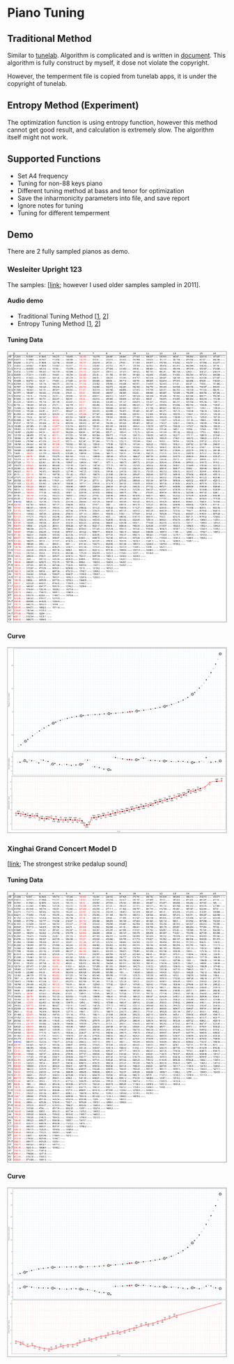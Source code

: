 # Piano Tuning
## Traditional Method
Similar to [tunelab](https://www.tunelab-world.com/).
Algorithm is complicated and is written in [document](https://github.com/RobertBoganKang/piano_tuning/blob/master/res/document/Piano%20Tuning%20Method.pdf).
This algorithm is fully construct by myself, it dose not violate the copyright. 

However, the temperment file is copied from tunelab apps, it is under the copyright of tunelab.
## Entropy Method (Experiment)
The optimization function is using entropy function, however this method cannot get good result, and calculation is extremely slow. The algorithm itself might not work.
## Supported Functions
* Set A4 frequency
* Tuning for non-88 keys piano
* Different tuning method at bass and tenor for optimization
* Save the inharmonicity parameters into file, and save report
* Ignore notes for tuning
* Tuning for different temperment

## Demo
There are 2 fully sampled pianos as demo.
### Wesleiter Upright 123
The samples: [[link](https://github.com/RobertBoganKang/WesleiterUpright123); however I used older samples sampled in 2011].
#### Audio demo
* Traditional Tuning Method [[1](https://github.com/RobertBoganKang/piano_tuning/blob/master/res/demo/audio/tuned%200.mp3), [2](https://github.com/RobertBoganKang/piano_tuning/blob/master/res/demo/audio/tuned%201.mp3)]
* Entropy Tuning Method [[1](https://github.com/RobertBoganKang/piano_tuning/blob/master/res/demo/audio/entropy%200.mp3), [2](https://github.com/RobertBoganKang/piano_tuning/blob/master/res/demo/audio/entropy%201.mp3)]
#### Tuning Data
![Upright Tuning](https://github.com/RobertBoganKang/piano_tuning/blob/master/res/demo/upright%20tuning.png)
#### Curve
![Upright Curve](https://github.com/RobertBoganKang/piano_tuning/blob/master/res/demo/upright%20curve.png)
### Xinghai Grand Concert Model D 
[[link](https://github.com/RobertBoganKang/Resonance_Grand__Model_D_Concert_Grand); The strongest strike pedalup sound]
#### Tuning Data
![Grand Tuning](https://github.com/RobertBoganKang/piano_tuning/blob/master/res/demo/grand%20tuning.png)
#### Curve
![Grand Curve](https://github.com/RobertBoganKang/piano_tuning/blob/master/res/demo/grand%20curve.png)

